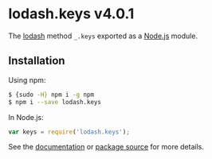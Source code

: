 # lodash.keys v4.0.1

The [lodash](https://lodash.com/) method `_.keys` exported as a [Node.js](https://nodejs.org/) module.

## Installation

Using npm:
```bash
$ {sudo -H} npm i -g npm
$ npm i --save lodash.keys
```

In Node.js:
```js
var keys = require('lodash.keys');
```

See the [documentation](https://lodash.com/docs#keys) or [package source](https://github.com/lodash/lodash/blob/4.0.1-npm-packages/lodash.keys) for more details.
